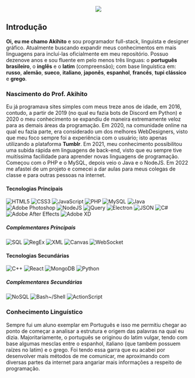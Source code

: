 <div align="center">
    <img src="https://raw.githubusercontent.com/akihitofficial/akihitofficial/main/images/header.png"/>
</div>


## Introdução
**Oi, eu me chamo Akihito** e sou programador full-stack, linguista e designer gráfico. Atualmente buscando expandir meus conhecimentos em mais linguagens para incluí-las oficialmente em meu repositório. Possuo dezenove anos e sou fluente em pelo menos três línguas: o **português brasileiro**, o **inglês** e o **latim** (compreensão); com base linguística em: **russo**, **alemão**, **sueco**, **italiano**, **japonês**, **espanhol**, **francês**, **tupi clássico** e **grego**.

### Nascimento do Prof. Akihito
Eu já programava sites simples com meus treze anos de idade, em 2016, contudo, a partir de 2019 (no qual eu fazia bots de Discord em Python) e 2020 o meu conhecimento se expandiu de maneira extremamente veloz para as demais áreas da programação. Em 2020, na comunidade online na qual eu fazia parte, era considerado um dos melhores WebDesigners, visto que meu foco sempre foi a experiência com o usuário; isto apenas utilizando a plataforma **Tumblr**. Em 2021, meu conhecimento possibilitou uma subida rápida em linguagens de back-end, visto que eu sempre tive muitíssima facilidade para aprender novas linguagens de programação. Começou com o PHP e o MySQL, depois veio o Java e o NodeJS. Em 2022 me afastei de um projeto e comecei a dar aulas para meus colegas de classe e para outras pessoas na internet.

#### Tecnologias Principais
![HTML5](https://img.shields.io/badge/-HTML5-E34F26?style=flat-square&logo=html5&logoColor=white)
![CSS3](https://img.shields.io/badge/-CSS3-1572B6?style=flat-square&logo=css3)
![JavaScript](https://img.shields.io/badge/-JavaScript-9e7e15?style=flat-square&logo=javascript)
![PHP](https://img.shields.io/badge/-PHP-1a165f?style=flat-square&logo=php)
![MySQL](https://img.shields.io/badge/-MySQL-5299cc?style=flat-square&logo=mysql&logoColor=white)
![Java](https://img.shields.io/badge/-Java-bf360c?style=flat-square&logo=jameson&logoColor=white)
![Adobe Photoshop](https://img.shields.io/badge/-Adobe%20Photoshop-001e36?style=flat-square&logo=adobephotoshop)
![NodeJS](https://img.shields.io/badge/-NodeJS-031c03?style=flat-square&logo=Node.js)
![jQuery](https://img.shields.io/badge/-jQuery-1d2d39?style=flat-square&logo=jquery)
![Electron](https://img.shields.io/badge/-Electron-lightblue?style=flat-square&logo=electron&logoColor=black)
![JSON](https://img.shields.io/badge/-JSON-838383?style=flat-square&logo=json)
![C#](https://img.shields.io/badge/-C%23-4a148c?style=flat-square&logo=csharp)
![Adobe After Effects](https://img.shields.io/badge/-Adobe%20After%20Effects-00005b?style=flat-square&logo=adobeaftereffects)
![Adobe XD](https://img.shields.io/badge/-Adobe%20XD-470037?style=flat-square&logo=adobexd)
##### Complementares Principais
![SQL](https://img.shields.io/badge/-SQL-black?style=flat-square)
![RegEx](https://img.shields.io/badge/-RegEx-black?style=flat-square)
![XML](https://img.shields.io/badge/-XML-black?style=flat-square)
![Canvas](https://img.shields.io/badge/-Canvas-black?style=flat-square)
![WebSocket](https://img.shields.io/badge/-WebSocket-black?style=flat-square)

#### Tecnologias Secundárias
![C++](https://img.shields.io/badge/-C%2B%2B-54778c?style=flat-square&logo=c%2B%2B)
![React](https://img.shields.io/badge/-React-575d91?style=flat-square&logo=react)
![MongoDB](https://img.shields.io/badge/-MongoDB-white?style=flat-square&logo=mongodb)
![Python](https://img.shields.io/badge/-Python-0c0c0c?style=flat-square&logo=python)
##### Complementares Secundárias
![NoSQL](https://img.shields.io/badge/-NoSQL-black?style=flat-square)
![Bash~/Shell](https://img.shields.io/badge/-Bash/Shell-black?style=flat-square)
![ActionScript](https://img.shields.io/badge/-ActionScript-black?style=flat-square)

### Conhecimento Linguístico
Sempre fui um aluno exemplar em Português e isso me permitiu chegar ao ponto de começar a analisar a estrutura e origem das palavras na qual eu dizia. Majoritariamente, o português se originou do latim vulgar, tendo com base algumas mesclas entre o espanhol, italiano (que também possuem raízes no latim) e o grego. Foi tendo essa garra que eu acabei por desenvolver mais métodos de me comunicar, me aproximando com diversas partes da internet para angariar mais informações a respeito de programação.
